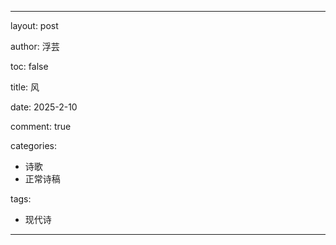 ---

layout: post

author: 浮芸

toc: false

title: 风

date: 2025-2-10

comment: true

categories: 
  - 诗歌
  - 正常诗稿

tags:
  - 现代诗
---